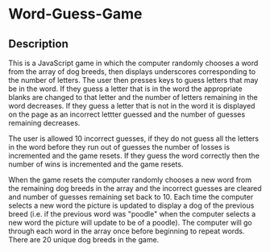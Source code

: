 # Word-Guess-Game

## Description
This is a JavaScript game in which the computer randomly chooses a word from the array of dog breeds, then displays underscores corresponding to the number of letters. The user then presses keys to guess letters that may be in the word. If they guess a letter that is in the word the appropriate blanks are changed to that letter and the number of letters remaining in the word decreases. If they guess a letter that is not in the word it is displayed on the page as an incorrect lettter guessed and the number of guesses remaining decreases. 

The user is allowed 10 incorrect guesses, if they do not guess all the letters in the word before they run out of guesses the number of losses is incremented and the game resets. If they guess the word correctly then the number of wins is incremented and the game resets. 

When the game resets the computer randomly chooses a new word from the remaining dog breeds in the array and the incorrect guesses are cleared and number of guesses remaining set back to 10. Each time the computer selects a new word the picture is updated to display a dog of the previous breed (i.e. if the previous word was "poodle" when the computer selects a new word the picture will update to be of a poodle). The computer will go through each word in the array once before beginning to repeat words. There are 20 unique dog breeds in the game. 
